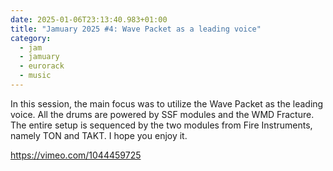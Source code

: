 ```yaml
---
date: 2025-01-06T23:13:40.983+01:00
title: "Jamuary 2025 #4: Wave Packet as a leading voice"
category:
  - jam
  - jamuary
  - eurorack
  - music
---
```


In this session, the main focus was to utilize the Wave Packet as the leading voice. All the drums are powered by SSF modules and the WMD Fracture. The entire setup is sequenced by the two modules from Fire Instruments, namely TON and TAKT. I hope you enjoy it.

https://vimeo.com/1044459725
